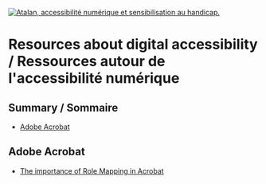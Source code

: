 [![Atalan, accessibilité numérique et sensibilisation au handicap.](http://www.atalan.fr/images/atalan.png)](http://www.atalan.fr/)

# Resources about digital accessibility / Ressources autour de l'accessibilité numérique

## Summary / Sommaire
* [Adobe Acrobat](https://github.com/atalan/a11y-resources/blob/master/resources.md#adobe-acrobat)

## Adobe Acrobat

* [The importance of Role Mapping in Acrobat](http://toto.com)
